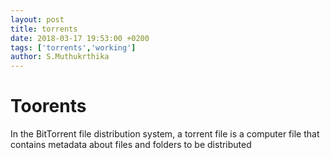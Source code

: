 ```yaml
---
layout: post
title: torrents
date: 2018-03-17 19:53:00 +0200
tags: ['torrents','working']
author: S.Muthukrthika
---
```


# Toorents
In the BitTorrent file distribution system, a torrent file is a computer file that contains metadata about files and folders to be distributed
